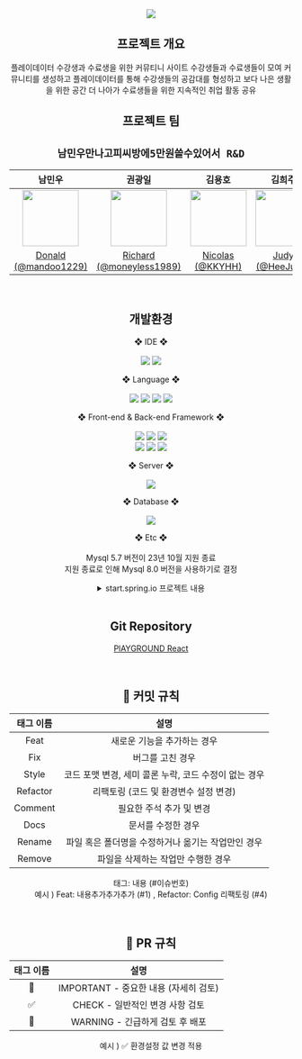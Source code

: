 <div align="center">
<img src="https://capsule-render.vercel.app/api?type=rounded&color=gradient&customColorList=0,5,6&height=200&section=header&text=PLAYGROUND&fontSize=70" />

<h2>프로젝트 개요</h2>
플레이데이터 수강생과 수료생을 위한 커뮤티니 사이트  
수강생들과 수료생들이 모여 커뮤니티를 생성하고 플레이데이터를 통해   
수강생들의 공감대를 형성하고 보다 나은 생활을 위한 공간    
더 나아가 수료생들을 위한 지속적인 취업 활동 공유

<br>

<h2>프로젝트 팀</h2>
<h2><code>남민우만나고피씨방에5만원쓸수있어서 R&D</code></h2>

|                                                               남민우                                                               |                                                               권광일                                                               |                                                               김용호                                                               |                                                              김희주                                                               |                                                              남정현                                                               |                                      유수빈                                      |  
|:-------------------------------------------------------------------------------------------------------------------------------:|:-------------------------------------------------------------------------------------------------------------------------------:|:-------------------------------------------------------------------------------------------------------------------------------:|:------------------------------------------------------------------------------------------------------------------------------:|:------------------------------------------------------------------------------------------------------------------------------:|:-----------------------------------------------------------------------------:|
| <img src="https://user-images.githubusercontent.com/48994100/233946147-db2cd31d-12d0-4b74-a3dd-804a44cf071c.png" width="100" /> | <img src="https://user-images.githubusercontent.com/48994100/233946014-cf30c208-ae30-4efb-a00c-77f901e6dbb9.png" width="100" /> | <img src="https://user-images.githubusercontent.com/48994100/233945902-a37dd21f-8b52-4562-8a47-e7ae77a4704e.png" width="100" /> | <img src="https://user-images.githubusercontent.com/48994100/233944309-7d6b86e6-bb21-48a7-b621-b7a0d2924e82.png" width="100"/> | <img src="https://user-images.githubusercontent.com/48994100/233943872-6613d356-4578-412a-bbd8-6c291cdb5610.png" width="100"/> | <img src="https://avatars.githubusercontent.com/u/71416848?v=4" width="100"/> |
|                                     [Donald  (@mandoo1229)](https://github.com/mandoo1229)                                      |                              [Richard (@moneyless1989)](https://github.com/moneyless1989)                              |                                      [Nicolas (@KKYHH)](https://github.com/KKYHH)                                       |                                      [Judy (@HeeJu23)](https://github.com/HeeJu23)                                       |                                       [Jay (@jaynamm)](https://github.com/jaynamm)                                        |                             [Amelia (@suub13)](https://github.com/suub13)                              |

<br>

<h2>개발환경</h2>

❖ IDE ❖ <br><br>
<img src="https://img.shields.io/badge/IntelliJ IDEA Community-000000?style=flat&logo=intellijidea&logoColor=white"/>
<img src="https://img.shields.io/badge/Visual Studio Code-007ACC?style=flat&logo=Visual Studio Code&logoColor=white"/>

❖ Language ❖ <br><br>
<img src="https://img.shields.io/badge/Java-3399FF?style=flat&logo=java&logoColor=white"/>
<img src="https://img.shields.io/badge/JavaScript-F7DF1E?style=flat&logo=javascript&logoColor=black" />
<img src="https://img.shields.io/badge/OpenJDK 17-FFFFFF?style=flat&logo=java&logoColor=black"/>
<img src="https://img.shields.io/badge/JSON-000000?style=flat&logo=json&logoColor=white" />

❖ Front-end & Back-end Framework ❖ <br><br>
<img src="https://img.shields.io/badge/Node.js v19.9.0-339933?style=flat&logo=node.js&logoColor=white"/>
<img src="https://img.shields.io/badge/React-61DAFB?style=flat&logo=react&logoColor=black"/>
<img src="https://img.shields.io/badge/npm v9.6.3-CB3837?style=flat&logo=npm&logoColor=white"/>
<br>
<img src="https://img.shields.io/badge/Spring Boot 3.0.5-6DB33F?style=flat&logo=springboot&logoColor=white"/>
<img src="https://img.shields.io/badge/Spring Security-6DB33F?style=flat&logo=springsecurity&logoColor=white"/>
<img src="https://img.shields.io/badge/Gradle-02303A?style=flat&logo=gradle&logoColor=white"/>

❖ Server ❖ <br><br>
<img src="https://img.shields.io/badge/Docker-2496ED?style=flat&logo=Docker&logoColor=white" />

❖ Database ❖ <br><br>
<img src="https://img.shields.io/badge/Mysql 8.0.32-4479A1?style=flat&logo=mysql&logoColor=white"/>

❖ Etc ❖ <br><br>
Mysql 5.7 버전이 23년 10월 지원 종료<br>지원 종료로 인해 Mysql 8.0 버전을 사용하기로 결정

<details>
  <summary>start.spring.io 프로젝트 내용</summary>
  <div markdown="1">
    <img width="889" alt="springbootinit" src="https://user-images.githubusercontent.com/48994100/232404385-8fd43fc7-8efb-4215-90fc-fb3ed4074b44.png">
  </div>
</details>

<br>

<h2> Git Repository </h2>  

[PlAYGROUND React](https://github.com/moneyless1989/playground-react)

<br>

<h2>🤝 커밋 규칙</h2>

|   태그 이름    |                설명                |
|:----------:|:--------------------------------:|
|    Feat    |         새로운 기능을 추가하는 경우          |
|    Fix     |            버그를 고친 경우             |
|   Style    | 코드 포맷 변경, 세미 콜론 누락, 코드 수정이 없는 경우 |
|  Refactor  |      리팩토링 (코드 및 환경변수 설정 변경)      |
|  Comment   |          필요한 주석 추가 및 변경          |
|    Docs    |            문서를 수정한 경우            |
|   Rename   |   파일 혹은 폴더명을 수정하거나 옮기는 작업만인 경우   |
|   Remove   |       파일을 삭제하는 작업만 수행한 경우        |


태그: 내용 (#이슈번호)  
예시 ) Feat: 내용추가추가추가 (#1) , Refactor: Config 리팩토링 (#4)

<br>

<h2> 🤝 PR 규칙 </h2>

| 태그 이름  |             설명              |
|:------:|:---------------------------:|
|   🌟   | IMPORTANT - 중요한 내용 (자세히 검토) |
|   ✅    |    CHECK - 일반적인 변경 사항 검토    |
|   🚨   |   WARNING - 긴급하게 검토 후 배포    |

예시 ) ✅ 환경설정 값 변경 적용

</div>
